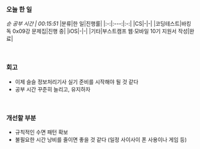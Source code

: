 ### 오늘 한 일
_순 공부 시간 | 00:15:51_
|분류|한 일|진행률|
|:-:|:---:|:-:|
|CS|-|-|
|코딩테스트|바킹독 0x09강 문제집|진행 중|
|iOS|-|-|
|기타|부스트캠프 웹·모바일 10기 지원서 작성|완료|

<br>

### 회고
- 이제 슬슬 정보처리기사 실기 준비를 시작해야 될 것 같다
- 공부 시간 꾸준히 늘리고, 유지하자

<br>

### 개선할 부분
- 규칙적인 수면 패턴 확보
- 불필요한 시간 낭비를 줄이면 좋을 것 같다 (일정 사이사이 폰 사용이나 게임 등)
